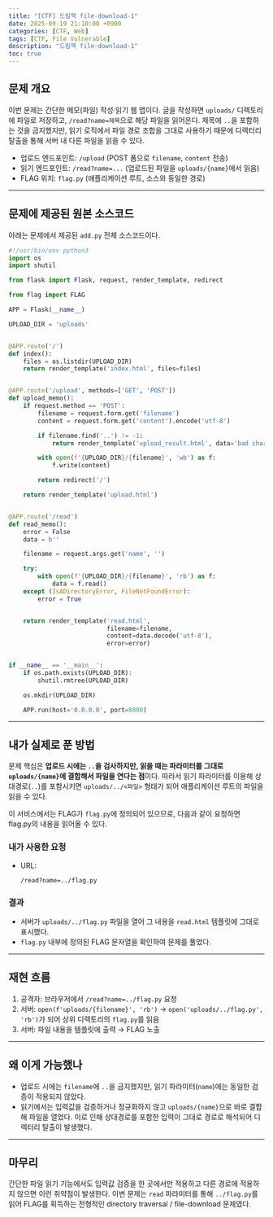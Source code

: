 ```yaml
---
title: "[CTF] 드림핵 file-download-1"
date: 2025-09-19 21:10:00 +0900
categories: [CTF, Web]
tags: [CTF, File Vulnerable]
description: "드림핵 file-download-1"
toc: true
---
```


## 문제 개요

이번 문제는 간단한 메모(파일) 작성·읽기 웹 앱이다. 글을 작성하면 `uploads/` 디렉토리에 파일로 저장하고, `/read?name=제목`으로 해당 파일을 읽어온다. 제목에 `..`을 포함하는 것을 금지했지만, 읽기 로직에서 파일 경로 조합을 그대로 사용하기 때문에 디렉터리 탈출을 통해 서버 내 다른 파일을 읽을 수 있다.

* 업로드 엔드포인트: `/upload` (POST 폼으로 `filename`, `content` 전송)
* 읽기 엔드포인트: `/read?name=...` (업로드된 파일을 `uploads/{name}`에서 읽음)
* FLAG 위치: `flag.py` (애플리케이션 루트, 소스와 동일한 경로)

---

## 문제에 제공된 원본 소스코드

아래는 문제에서 제공된 `add.py` 전체 소스코드이다.

```python
#!/usr/bin/env python3
import os
import shutil

from flask import Flask, request, render_template, redirect

from flag import FLAG

APP = Flask(__name__)

UPLOAD_DIR = 'uploads'


@APP.route('/')
def index():
    files = os.listdir(UPLOAD_DIR)
    return render_template('index.html', files=files)


@APP.route('/upload', methods=['GET', 'POST'])
def upload_memo():
    if request.method == 'POST':
        filename = request.form.get('filename')
        content = request.form.get('content').encode('utf-8')

        if filename.find('..') != -1:
            return render_template('upload_result.html', data='bad characters,,')

        with open(f'{UPLOAD_DIR}/{filename}', 'wb') as f:
            f.write(content)

        return redirect('/')

    return render_template('upload.html')


@APP.route('/read')
def read_memo():
    error = False
    data = b''

    filename = request.args.get('name', '')

    try:
        with open(f'{UPLOAD_DIR}/{filename}', 'rb') as f:
            data = f.read()
    except (IsADirectoryError, FileNotFoundError):
        error = True


    return render_template('read.html',
                           filename=filename,
                           content=data.decode('utf-8'),
                           error=error)


if __name__ == '__main__':
    if os.path.exists(UPLOAD_DIR):
        shutil.rmtree(UPLOAD_DIR)

    os.mkdir(UPLOAD_DIR)

    APP.run(host='0.0.0.0', port=8000)
```

---

## 내가 실제로 푼 방법

문제 핵심은 **업로드 시에는 `..`을 검사하지만, 읽을 때는 파라미터를 그대로 `uploads/{name}`에 결합해서 파일을 연다는 점**이다. 따라서 읽기 파라미터를 이용해 상대경로(`..`)를 포함시키면 `uploads/../<파일>` 형태가 되어 애플리케이션 루트의 파일을 읽을 수 있다.

이 서비스에서는 FLAG가 `flag.py`에 정의되어 있으므로, 다음과 같이 요청하면 flag.py의 내용을 읽어올 수 있다.

### 내가 사용한 요청

* URL:

  ```
  /read?name=../flag.py
  ```

### 결과

* 서버가 `uploads/../flag.py` 파일을 열어 그 내용을 `read.html` 템플릿에 그대로 표시했다.
* `flag.py` 내부에 정의된 FLAG 문자열을 확인하여 문제를 풀었다.

---

## 재현 흐름

1. 공격자: 브라우저에서 `/read?name=../flag.py` 요청
2. 서버: `open(f'uploads/{filename}', 'rb')` → `open('uploads/../flag.py', 'rb')`가 되어 상위 디렉토리의 `flag.py`를 읽음
3. 서버: 파일 내용을 템플릿에 출력 → FLAG 노출

---

## 왜 이게 가능했나

* 업로드 시에는 `filename`에 `..`을 금지했지만, 읽기 파라미터(`name`)에는 동일한 검증이 적용되지 않았다.
* 읽기에서는 입력값을 검증하거나 정규화하지 않고 `uploads/{name}`으로 바로 결합해 파일을 열었다. 이로 인해 상대경로를 포함한 입력이 그대로 경로로 해석되어 디렉터리 탈출이 발생했다.

---

## 마무리

간단한 파일 읽기 기능에서도 입력값 검증을 한 곳에서만 적용하고 다른 경로에 적용하지 않으면 이런 취약점이 발생한다. 이번 문제는 `read` 파라미터를 통해 `../flag.py`를 읽어 FLAG를 획득하는 전형적인 directory traversal / file-download 문제였다.
